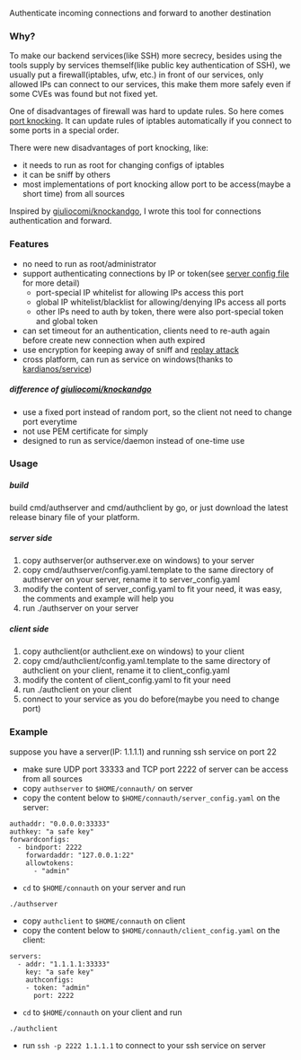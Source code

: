 Authenticate incoming connections and forward to another destination

### Why?

To make our backend services(like SSH) more secrecy,
besides using the tools supply by services themself(like public key authentication of SSH),
we usually put a firewall(iptables, ufw, etc.) in front of our services, only allowed IPs can connect to our services,
this make them more safely even if some CVEs was found but not fixed yet.

One of disadvantages of firewall was hard to update rules. So here comes [port knocking](https://en.wikipedia.org/wiki/Port_knocking).
It can update rules of iptables automatically if you connect to some ports in a special order.

There were new disadvantages of port knocking, like:
* it needs to run as root for changing configs of iptables
* it can be sniff by others
* most implementations of port knocking allow port to be access(maybe a short time) from all sources

Inspired by [giuliocomi/knockandgo](https://github.com/giuliocomi/knockandgo), I wrote this tool
for connections authentication and forward.

### Features

* no need to run as root/administrator
* support authenticating connections by IP or token(see
 [server config file](https://github.com/newkedison/connauth/blob/master/cmd/authserver/config.yaml.template) for more detail)
    * port-special IP whitelist for allowing IPs access this port
    * global IP whitelist/blacklist for allowing/denying IPs access all ports
    * other IPs need to auth by token, there were also port-special token and global token
* can set timeout for an authentication, clients need to re-auth again before create new connection when auth expired
* use encryption for keeping away of sniff and [replay attack](https://en.wikipedia.org/wiki/Replay_attack)
* cross platform, can run as service on windows(thanks to [kardianos/service](https://github.com/kardianos/service))

##### difference of [giuliocomi/knockandgo](https://github.com/giuliocomi/knockandgo)
* use a fixed port instead of random port, so the client not need to change port everytime
* not use PEM certificate for simply
* designed to run as service/daemon instead of one-time use

### Usage

##### build
build cmd/authserver and cmd/authclient by go, or just download the latest release binary file of your platform.

##### server side
1. copy authserver(or authserver.exe on windows) to your server
2. copy cmd/authserver/config.yaml.template to the same directory of authserver on your server,
rename it to server_config.yaml
3. modify the content of server_config.yaml to fit your need, it was easy, the comments and example will help you
4. run ./authserver on your server
##### client side
1. copy authclient(or authclient.exe on windows) to your client
2. copy cmd/authclient/config.yaml.template to the same directory of authclient on your client,
rename it to client_config.yaml
3. modify the content of client_config.yaml to fit your need
4. run ./authclient on your client
5. connect to your service as you do before(maybe you need to change port)

### Example

suppose you have a server(IP: 1.1.1.1) and running ssh service on port 22

* make sure UDP port 33333 and TCP port 2222 of server can be access from all sources
* copy `authserver` to `$HOME/connauth/` on server
* copy the content below to `$HOME/connauth/server_config.yaml` on the server:
````
authaddr: "0.0.0.0:33333"
authkey: "a safe key"
forwardconfigs:
  - bindport: 2222
    forwardaddr: "127.0.0.1:22"
    allowtokens:
      - "admin"
````
* `cd` to `$HOME/connauth` on your server and run
````
./authserver
````
* copy `authclient` to `$HOME/connauth` on client
* copy the content below to `$HOME/connauth/client_config.yaml` on the client:
````
servers:
  - addr: "1.1.1.1:33333"
    key: "a safe key"
    authconfigs:
    - token: "admin"
      port: 2222
````
* `cd` to `$HOME/connauth` on your client and run
````
./authclient
````
* run `ssh -p 2222 1.1.1.1` to connect to your ssh service on server
